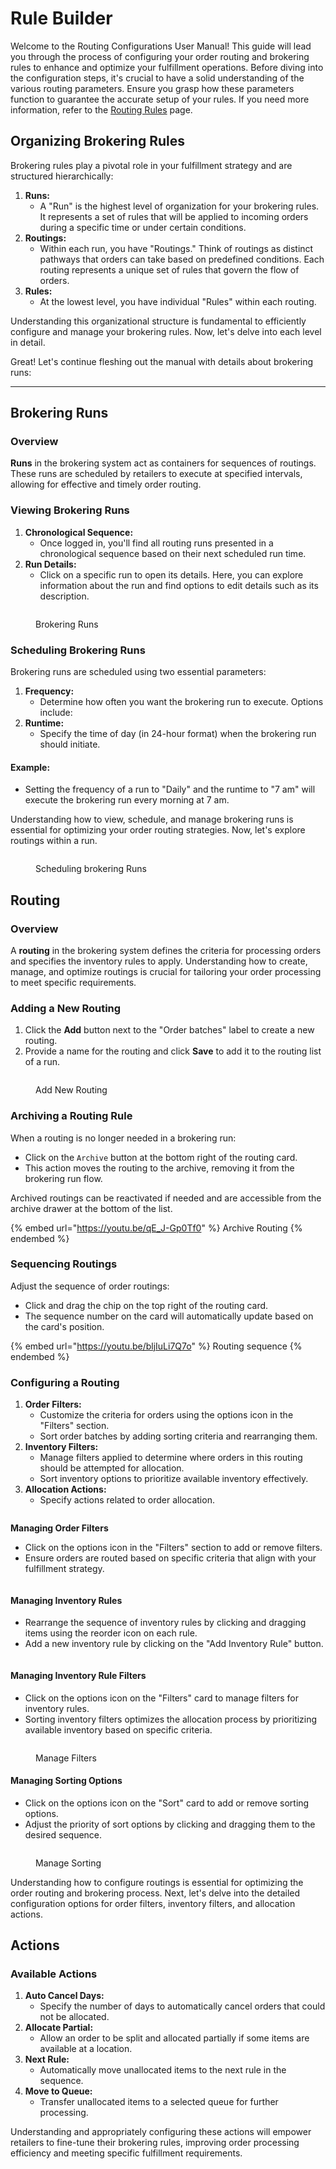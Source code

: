 # Rule Builder

Welcome to the Routing Configurations User Manual! This guide will lead you through the process of configuring your order routing and brokering rules to enhance and optimize your fulfillment operations. Before diving into the configuration steps, it's crucial to have a solid understanding of the various routing parameters. Ensure you grasp how these parameters function to guarantee the accurate setup of your rules. If you need more information, refer to the [Routing Rules](rule-builder.md) page.

## Organizing Brokering Rules

Brokering rules play a pivotal role in your fulfillment strategy and are structured hierarchically:

1. **Runs:**
   * A "Run" is the highest level of organization for your brokering rules. It represents a set of rules that will be applied to incoming orders during a specific time or under certain conditions.
2. **Routings:**
   * Within each run, you have "Routings." Think of routings as distinct pathways that orders can take based on predefined conditions. Each routing represents a unique set of rules that govern the flow of orders.
3. **Rules:**
   * At the lowest level, you have individual "Rules" within each routing.

Understanding this organizational structure is fundamental to efficiently configure and manage your brokering rules. Now, let's delve into each level in detail.

Great! Let's continue fleshing out the manual with details about brokering runs:

***

## Brokering Runs

### Overview

**Runs** in the brokering system act as containers for sequences of routings. These runs are scheduled by retailers to execute at specified intervals, allowing for effective and timely order routing.

### Viewing Brokering Runs

1. **Chronological Sequence:**
   * Once logged in, you'll find all routing runs presented in a chronological sequence based on their next scheduled run time.
2. **Run Details:**
   * Click on a specific run to open its details. Here, you can explore information about the run and find options to edit details such as its description.



<figure><img src="../.gitbook/assets/Brokering Runs (1).png" alt=""><figcaption><p>Brokering Runs</p></figcaption></figure>

### Scheduling Brokering Runs

Brokering runs are scheduled using two essential parameters:

1. **Frequency:**
   * Determine how often you want the brokering run to execute. Options include:
2. **Runtime:**
   * Specify the time of day (in 24-hour format) when the brokering run should initiate.

#### Example:

* Setting the frequency of a run to "Daily" and the runtime to "7 am" will execute the brokering run every morning at 7 am.

Understanding how to view, schedule, and manage brokering runs is essential for optimizing your order routing strategies. Now, let's explore routings within a run.

<figure><img src="../.gitbook/assets/Brokering Run Routes.png" alt=""><figcaption><p>Scheduling brokering Runs</p></figcaption></figure>

## Routing

### Overview

A **routing** in the brokering system defines the criteria for processing orders and specifies the inventory rules to apply. Understanding how to create, manage, and optimize routings is crucial for tailoring your order processing to meet specific requirements.

### Adding a New Routing

1. Click the **Add** button next to the "Order batches" label to create a new routing.
2. Provide a name for the routing and click **Save** to add it to the routing list of a run.

<figure><img src="../.gitbook/assets/List.png" alt=""><figcaption><p>Add New Routing</p></figcaption></figure>

### Archiving a Routing Rule

When a routing is no longer needed in a brokering run:

* Click on the `Archive` button at the bottom right of the routing card.
* This action moves the routing to the archive, removing it from the brokering run flow.

Archived routings can be reactivated if needed and are accessible from the archive drawer at the bottom of the list.

{% embed url="https://youtu.be/qE_J-Gp0Tf0" %}
Archive Routing
{% endembed %}

### Sequencing Routings

Adjust the sequence of order routings:

* Click and drag the chip on the top right of the routing card.
* The sequence number on the card will automatically update based on the card's position.

{% embed url="https://youtu.be/bljIuLi7Q7o" %}
Routing sequence
{% endembed %}

### Configuring a Routing

1. **Order Filters:**
   * Customize the criteria for orders using the options icon in the "Filters" section.
   * Sort order batches by adding sorting criteria and rearranging them.
2. **Inventory Filters:**
   * Manage filters applied to determine where orders in this routing should be attempted for allocation.
   * Sort inventory options to prioritize available inventory effectively.
3. **Allocation Actions:**
   * Specify actions related to order allocation.



<figure><img src="../.gitbook/assets/Brokering Route Queries.png" alt=""><figcaption></figcaption></figure>

**Managing Order Filters**

* Click on the options icon in the "Filters" section to add or remove filters.
* Ensure orders are routed based on specific criteria that align with your fulfillment strategy.



<figure><img src="../.gitbook/assets/Frame 674 (1).png" alt=""><figcaption></figcaption></figure>

#### Managing Inventory Rules

* Rearrange the sequence of inventory rules by clicking and dragging items using the reorder icon on each rule.
* Add a new inventory rule by clicking on the "Add Inventory Rule" button.



<figure><img src="../.gitbook/assets/Inventory Rule.png" alt=""><figcaption></figcaption></figure>

#### Managing Inventory Rule Filters

* Click on the options icon on the "Filters" card to manage filters for inventory rules.
* Sorting inventory filters optimizes the allocation process by prioritizing available inventory based on specific criteria.

<figure><img src="../.gitbook/assets/Filters (1).png" alt=""><figcaption><p>Manage Filters</p></figcaption></figure>

#### Managing Sorting Options

* Click on the options icon on the "Sort" card to add or remove sorting options.
* Adjust the priority of sort options by clicking and dragging them to the desired sequence.

<figure><img src="../.gitbook/assets/Card.png" alt=""><figcaption><p>Manage Sorting</p></figcaption></figure>

Understanding how to configure routings is essential for optimizing the order routing and brokering process. Next, let's delve into the detailed configuration options for order filters, inventory filters, and allocation actions.

## Actions

### Available Actions

1. **Auto Cancel Days:**
   * Specify the number of days to automatically cancel orders that could not be allocated.
2. **Allocate Partial:**
   * Allow an order to be split and allocated partially if some items are available at a location.
3. **Next Rule:**
   * Automatically move unallocated items to the next rule in the sequence.
4. **Move to Queue:**
   * Transfer unallocated items to a selected queue for further processing.

Understanding and appropriately configuring these actions will empower retailers to fine-tune their brokering rules, improving order processing efficiency and meeting specific fulfillment requirements.
